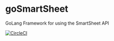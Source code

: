 # goSmartSheet
GoLang Framework for using the SmartSheet API

[![CircleCI](https://circleci.com/gh/lex-obrien/goSmartSheet.svg?style=shield)](https://circleci.com/gh/lex-obrien/goSmartSheet)
